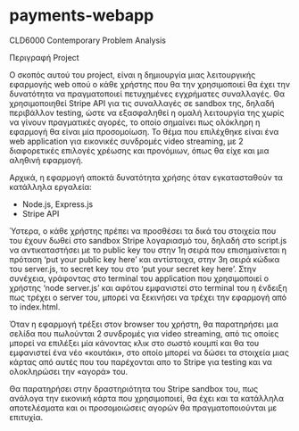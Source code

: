 # payments-webapp
CLD6000 Contemporary Problem Analysis 

Περιγραφή Project

Ο σκοπός αυτού του project, είναι η δημιουργία μιας λειτουργικής εφαρμογής web οπού ο κάθε χρήστης που θα την χρησιμοποιεί θα έχει την δυνατότητα να πραγματοποιεί πετυχημένες εγχρήματες συναλλαγές. Θα χρησιμοποιηθεί Stripe API για τις συναλλαγές σε sandbox της, δηλαδή περιβάλλον testing, ώστε να εξασφαληθεί η ομαλή λειτουργία της χωρίς να γίνουν πραγματικές αγορές, το οποίο σημαίνει πως ολόκληρη η εφαρμογή θα είναι μία προσομοίωση. Το θέμα που επιλέχθηκε είναι ένα web application για εικονικές συνδρομές video streaming, με 2 διαφορετικές επιλογές χρέωσης και προνόμιων, όπως θα είχε και μια αληθινή εφαρμογή.



Αρχικά, η εφαρμογή αποκτά δυνατότητα χρήσης όταν εγκατασταθούν τα κατάλληλα εργαλεία:
-	Node.js, Express.js
-	Stripe API


Ύστερα, ο κάθε χρήστης πρέπει να προσθέσει τα δικά του στοιχεία που του έχουν δωθεί στο sandbox Stripe λογαριασμό του, δηλαδή στο script.js να αντικαταστήσει με το public key του στην 1η σειρά που επισημαίνεται η πρόταση ‘put your public key here’ και αντίστοιχα, στην 3η σειρά κώδικα του server.js, το secret key του στο ‘put your secret key here’.
Στην συνέχεια, γράφοντας στο terminal του application που χρησιμοποιεί ο χρήστης ‘node server.js’ και αφότου εμφανιστεί στο terminal του η ένδειξη πως τρέχει ο server του, μπορεί να ξεκινήσει να τρέχει την εφαρμογή από το index.html.

Όταν η εφαρμογή τρέξει στον browser του χρήστη, θα παρατηρήσει μια σελίδα που πωλούνται 2 συνδρομές για video streaming, από τις οποίες μπορεί να επιλέξει μία κάνοντας κλικ στο σωστό κουμπί και θα του εμφανιστεί ένα νέο «κουτάκι», στο οποίο μπορεί να δώσει τα στοιχεία μιας κάρτας από αυτές που του παρέχονται απο το Stripe για testing και να ολοκληρώσει την «αγορά» του.

Θα παρατηρήσει στην δραστηριότητα του Stripe sandbox του, πως ανάλογα την εικονική κάρτα που χρησιμοποιεί, θα έχει και τα κατάλληλα αποτελέσματα και οι προσομοιώσεις αγορών θα πραγματοποιούνται με επιτυχία.

